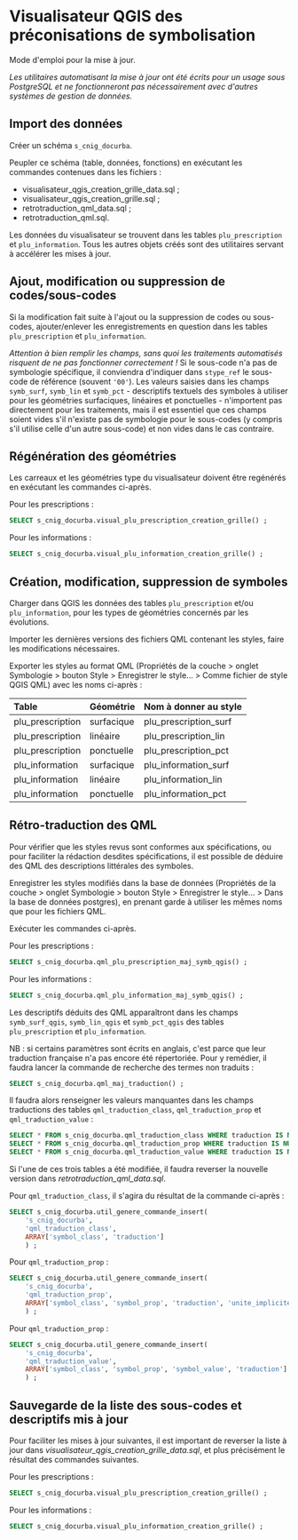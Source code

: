 
# Visualisateur QGIS des préconisations de symbolisation
Mode d'emploi pour la mise à jour.

*Les utilitaires automatisant la mise à jour ont été écrits pour un usage sous PostgreSQL et ne fonctionneront pas nécessairement avec d'autres systèmes de gestion de données.*

## Import des données

Créer un schéma `s_cnig_docurba`.

Peupler ce schéma (table, données, fonctions) en exécutant les commandes contenues dans les fichiers :

* visualisateur_qgis_creation_grille_data.sql ;
* visualisateur_qgis_creation_grille.sql ;
* retrotraduction_qml_data.sql ;
* retrotraduction_qml.sql.

Les données du visualisateur se trouvent dans les tables `plu_prescription` et `plu_information`. Tous les autres objets créés sont des utilitaires servant à accélérer les mises à jour.


## Ajout, modification ou suppression de codes/sous-codes

Si la modification fait suite à l'ajout ou la suppression de codes ou sous-codes, ajouter/enlever les enregistrements en question dans les tables `plu_prescription` et `plu_information`.

*Attention à bien remplir les champs, sans quoi les traitements automatisés risquent de ne pas fonctionner correctement !* Si le sous-code n'a pas de symbologie spécifique, il conviendra d'indiquer dans `stype_ref` le sous-code de référence (souvent `'00'`). Les valeurs saisies dans les champs `symb_surf`, `symb_lin` et `symb_pct` - descriptifs textuels des symboles à utiliser pour les géométries surfaciques, linéaires et ponctuelles - n'importent pas directement pour les traitements, mais il est essentiel que ces champs soient vides s'il n'existe pas de symbologie pour le sous-codes (y compris s'il utilise celle d'un autre sous-code) et non vides dans le cas contraire.


## Régénération des géométries

Les carreaux et les géométries type du visualisateur doivent être regénérés en exécutant les commandes ci-après.

Pour les prescriptions :

```sql
SELECT s_cnig_docurba.visual_plu_prescription_creation_grille() ;
```

Pour les informations :

```sql
SELECT s_cnig_docurba.visual_plu_information_creation_grille() ;
```


## Création, modification, suppression de symboles

Charger dans QGIS les données des tables `plu_prescription` et/ou `plu_information`, pour les types de géométries concernés par les évolutions.

Importer les dernières versions des fichiers QML contenant les styles, faire les modifications nécessaires.

Exporter les styles au format QML (Propriétés de la couche > onglet Symbologie > bouton Style > Enregistrer le style... > Comme fichier de style QGIS QML) avec les noms ci-après :

| Table            | Géométrie  | Nom à donner au style |
| :--------------- | :--------- | :-------------------- |
| plu_prescription | surfacique | plu_prescription_surf |
| plu_prescription | linéaire   | plu_prescription_lin  |
| plu_prescription | ponctuelle | plu_prescription_pct  |
| plu_information  | surfacique | plu_information_surf  |
| plu_information  | linéaire   | plu_information_lin   |
| plu_information  | ponctuelle | plu_information_pct   |


## Rétro-traduction des QML

Pour vérifier que les styles revus sont conformes aux spécifications, ou pour faciliter la rédaction desdites spécifications, il est possible de déduire des QML des descriptions littérales des symboles.

Enregistrer les styles modifiés dans la base de données (Propriétés de la couche > onglet Symbologie > bouton Style > Enregistrer le style... > Dans la base de données postgres), en prenant garde à utiliser les mêmes noms que pour les fichiers QML.

Exécuter les commandes ci-après.

Pour les prescriptions :

```sql
SELECT s_cnig_docurba.qml_plu_prescription_maj_symb_qgis() ;
```

Pour les informations :

```sql
SELECT s_cnig_docurba.qml_plu_information_maj_symb_qgis() ;
```

Les descriptifs déduits des QML apparaîtront dans les champs `symb_surf_qgis`, `symb_lin_qgis` et `symb_pct_qgis` des tables `plu_prescription` et `plu_information`.

NB : si certains paramètres sont écrits en anglais, c'est parce que leur traduction française n'a pas encore été répertoriée. Pour y remédier, il faudra lancer la commande de recherche des termes non traduits :

```sql
SELECT s_cnig_docurba.qml_maj_traduction() ;
```

Il faudra alors renseigner les valeurs manquantes dans les champs traductions des tables `qml_traduction_class`, `qml_traduction_prop` et `qml_traduction_value` :

```sql
SELECT * FROM s_cnig_docurba.qml_traduction_class WHERE traduction IS NULL ;
SELECT * FROM s_cnig_docurba.qml_traduction_prop WHERE traduction IS NULL ;
SELECT * FROM s_cnig_docurba.qml_traduction_value WHERE traduction IS NULL ;
```

Si l'une de ces trois tables a été modifiée, il faudra reverser la nouvelle version dans *retrotraduction_qml_data.sql*.

Pour `qml_traduction_class`, il s'agira du résultat de la commande ci-après :

```sql
SELECT s_cnig_docurba.util_genere_commande_insert(
    's_cnig_docurba',
    'qml_traduction_class',
    ARRAY['symbol_class', 'traduction']
    ) ;
```

Pour `qml_traduction_prop` :

```sql
SELECT s_cnig_docurba.util_genere_commande_insert(
    's_cnig_docurba',
    'qml_traduction_prop',
    ARRAY['symbol_class', 'symbol_prop', 'traduction', 'unite_implicite']
    ) ;
```

Pour `qml_traduction_prop` :

```sql 
SELECT s_cnig_docurba.util_genere_commande_insert(
    's_cnig_docurba',
    'qml_traduction_value',
    ARRAY['symbol_class', 'symbol_prop', 'symbol_value', 'traduction']
    ) ;
```


## Sauvegarde de la liste des sous-codes et descriptifs mis à jour

Pour faciliter les mises à jour suivantes, il est important de reverser la liste à jour dans *visualisateur_qgis_creation_grille_data.sql*, et plus précisément le résultat des commandes suivantes.

Pour les prescriptions :

```sql
SELECT s_cnig_docurba.visual_plu_prescription_creation_grille() ;
```

Pour les informations :

```sql
SELECT s_cnig_docurba.visual_plu_information_creation_grille() ;
```

